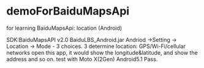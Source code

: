 # demoForBaiduMapsApi
for learning BaiduMapsApi: location (Android)

SDK:BaiduMapsAPI v2.0
BaiduLBS_Android.jar
Andriod ->Setting -> Location -> Mode - 3 choices.
3 determine location: GPS/Wi-Fi/cellular networks
open this app, it would show the longitude&latitude, and show the address and so on.
test with Moto X(2Gen) Android5.1 Pass.
